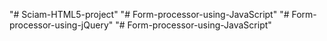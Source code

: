 "# Sciam-HTML5-project" 
"# Form-processor-using-JavaScript" 
"# Form-processor-using-jQuery" 
"# Form-processor-using-JavaScript" 
